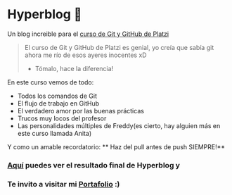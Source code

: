 # Hyperblog 💚
Un blog increible para el [curso de Git y GitHub de Platzi](https://platzi.com/clases/git-github/ "**Curso de Git y GitHub de Platzi**")
>El curso de Git y GitHub de Platzi es genial, yo creía que sabía git ahora me río de esos ayeres inocentes xD
>- Tómalo, hace la diferencia!

En este curso vemos de todo:
* Todos los comandos de Git
* El flujo de trabajo en GitHub
* El verdadero amor por las buenas prácticas
* Trucos muy locos del profesor
* Las personalidades múltiples de Freddy(es cierto, hay alguien más en este curso llamada Anita)


Y como un amable recordatorio: ** Haz del pull antes de push SIEMPRE!**  

### **[Aquí](https://jessytpt.github.io/hyperblog/blogpost.html "Aquí")** puedes ver el resultado final de Hyperblog y

### Te invito a visitar mi [**Portafolio**](https://jessytpt.github.io "**Portafolio**") :)

